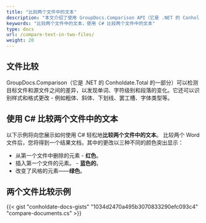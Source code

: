 ```yaml
---
title: "比较两个文件中的文本"
description: "本文介绍了使用 GroupDocs.Comparison API（它是 .NET 的 Conholdate.Total 的一部分）来比较两个文件中的文本。"
keywords: "比较两个文件中的文本，使用 C# 比较两个文件中的文本"
type: docs
url: /compare-text-in-two-files/
weight: 20
---
```

## 文件比较

GroupDocs.Comparison（它是 .NET 的 Conholdate.Total 的一部分）可以检测目标文件和源文件之间的差异，以发现单词、字符级别和段落的变化。它还可以识别样式和格式更改 - 例如粗体、斜体、下划线、罢工槽、字体类型等。

## 使用 C# 比较两个文件中的文本

以下示例将向您展示如何使用 C# 轻松地**比较两个文件中的文本**。
比较两个 Word 文件后，您将得到一个结果文档，其中的更改以三种不同的颜色突出显示：

- 从第一个文件中删除的元素 - **红色**。
- 插入第一个文件的元素。 - **蓝色的**。
- 改变了风格的元素——**绿色**。



## 两个文件比较示例

{{< gist "conholdate-docs-gists" "1034d2470a495b3070833290efc093c4" "compare-documents.cs" >}}


